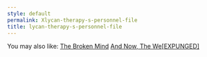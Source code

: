 ```yaml
---
style: default
permalink: Xlycan-therapy-s-personnel-file
title: lycan-therapy-s-personnel-file
---
```

You may also like:
[The Broken Mind](http://scp-wiki.net/broken-mind)
[And Now, The We[EXPUNGED]](http://scp-wiki.net/now-the-we-expunged)